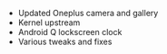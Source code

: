 * Updated Oneplus camera and gallery
* Kernel upstream
* Android Q lockscreen clock
* Various tweaks and fixes